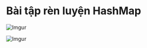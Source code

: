 # Bài tập rèn luyện HashMap

![Imgur](https://i.imgur.com/nPUzG21.png) 

![Imgur](https://i.imgur.com/abp7kjI.png)  